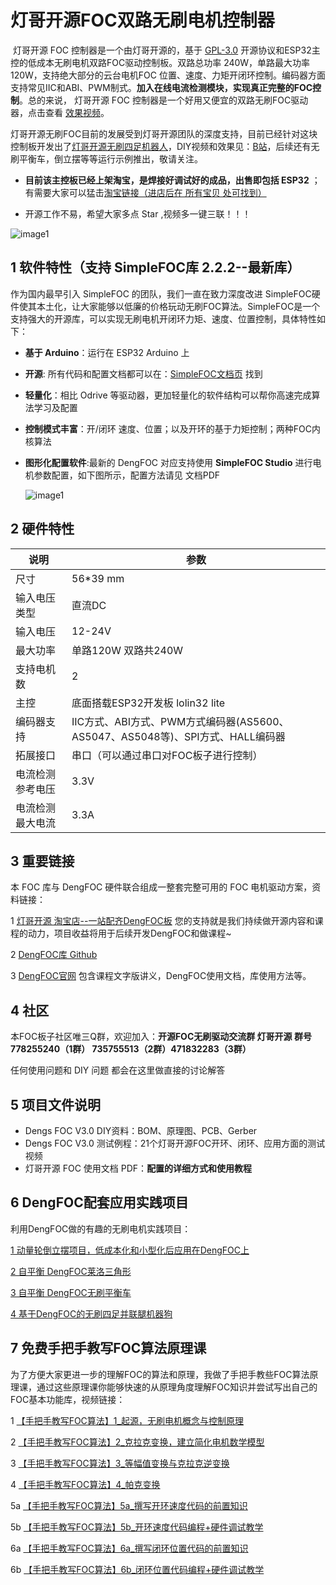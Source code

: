 # 灯哥开源FOC双路无刷电机控制器

​      灯哥开源 FOC 控制器是一个由灯哥开源的，基于 [GPL-3.0](https://github.com/ToanTech/Deng-s-foc-controller/blob/master/LICENSE) 开源协议和ESP32主控的低成本无刷电机双路FOC驱动控制板。双路总功率 240W，单路最大功率 120W，支持绝大部分的云台电机FOC 位置、速度、力矩开闭环控制。编码器方面支持常见IIC和ABI、PWM制式。**加入在线电流检测模块，实现真正完整的FOC控制**。总的来说， 灯哥开源 FOC 控制器是一个好用又便宜的双路无刷FOC驱动器，点击查看 [效果视频](https://www.bilibili.com/video/BV1Hz4y127FL/)。

​     灯哥开源无刷FOC目前的发展受到灯哥开源团队的深度支持，目前已经针对这块控制板开发出了[灯哥开源无刷四足机器人](https://github.com/ToanTech/py-apple-bldc-quadruped-robot)，DIY视频和效果见：[B站](https://www.bilibili.com/video/BV1kV411i76z/)，后续还有无刷平衡车，倒立摆等等运行示例推出，敬请关注。

* **目前该主控板已经上架淘宝，是焊接好调试好的成品，出售即包括 ESP32** ；有需要大家可以猛击[淘宝链接（进店后在 所有宝贝 处可找到）](https://shop564514875.taobao.com/)

* 开源工作不易，希望大家多点 Star ,视频多一键三联！！！

![image1](pic/PAFOC_front_v3.jpg)

## 1 软件特性（支持 SimpleFOC库 2.2.2--最新库）

  作为国内最早引入 SimpleFOC 的团队，我们一直在致力深度改进 SimpleFOC硬件使其本土化，让大家能够以低廉的价格玩动无刷FOC算法。SimpleFOC是一个支持强大的开源库，可以实现无刷电机开闭环力矩、速度、位置控制，具体特性如下：

- **基于 Arduino**：运行在 ESP32 Arduino 上

- **开源**: 所有代码和配置文档都可以在：[SimpleFOC文档页](https://docs.simplefoc.com/) 找到

- **轻量化**：相比 Odrive 等驱动器，更加轻量化的软件结构可以帮你高速完成算法学习及配置

- **控制模式丰富**：开/闭环 速度、位置；以及开环的基于力矩控制；两种FOC内核算法

- **图形化配置软件**:最新的 DengFOC 对应支持使用 **SimpleFOC Studio** 进行电机参数配置，如下图所示，配置方法请见 文档PDF

  ![image1](pic/SimpleFOC_Studio.gif)

## 2 硬件特性

| 说明             | 参数                                                         |
| ---------------- | ------------------------------------------------------------ |
| 尺寸             | 56*39 mm                                                     |
| 输入电压类型     | 直流DC                                                       |
| 输入电压         | 12-24V                                                       |
| 最大功率         | 单路120W 双路共240W                                          |
| 支持电机数       | 2                                                            |
| 主控             | 底面搭载ESP32开发板 lolin32 lite                             |
| 编码器支持       | IIC方式、ABI方式、PWM方式编码器(AS5600、AS5047、AS5048等)、SPI方式、HALL编码器 |
| 拓展接口         | 串口（可以通过串口对FOC板子进行控制）                        |
| 电流检测参考电压 | 3.3V                                                         |
| 电流检测最大电流 | 3.3A                                                         |

## 3 重要链接

本 FOC 库与 DengFOC 硬件联合组成一整套完整可用的 FOC 电机驱动方案，资料链接：

1 [灯哥开源 淘宝店--一站配齐DengFOC板](https://shop564514875.taobao.com/) 您的支持就是我们持续做开源内容和课程的动力，项目收益将用于后续开发DengFOC和做课程~

2 [DengFOC库 Github](https://github.com/ToanTech/DengFOC_Lib)

3 [DengFOC官网](http://dengfoc.com/#/) 包含课程文字版讲义，DengFOC使用文档，库使用方法等。

## 4 社区

本FOC板子社区唯三Q群，欢迎加入：**开源FOC无刷驱动交流群 灯哥开源 群号 778255240（1群） 735755513（2群）471832283（3群）**

任何使用问题和 DIY 问题 都会在这里做直接的讨论解答

## 5 项目文件说明

* Dengs FOC V3.0 DIY资料：BOM、原理图、PCB、Gerber
* Dengs FOC V3.0 测试例程：21个灯哥开源FOC开环、闭环、应用方面的测试视频
* 灯哥开源 FOC 使用文档 PDF：**配置的详细方式和使用教程**

## 6 DengFOC配套应用实践项目

利用DengFOC做的有趣的无刷电机实践项目：

[1 动量轮倒立摆项目，低成本化和小型化后应用在DengFOC上](https://github.com/ToanTech/Inverted_Pendulum_DengFOC)

[2 自平衡 DengFOC莱洛三角形](https://github.com/ToanTech/Lailuo_DengFOC)

[3 自平衡 DengFOC无刷平衡车](https://github.com/ToanTech/Balance_Bot_DengFOC)

[4 基于DengFOC的无刷四足并联腿机器狗](https://github.com/ToanTech/py-apple-bldc-quadruped-robot)

## 7 免费手把手教写FOC算法原理课

为了方便大家更进一步的理解FOC的算法和原理，我做了手把手教些FOC算法原理课，通过这些原理课你能够快速的从原理角度理解FOC知识并尝试写出自己的FOC基本功能库，视频链接：

1 [【手把手教写FOC算法】1_起源，无刷电机概念与控制原理](https://www.bilibili.com/video/BV1dy4y1X7yx)

2 [【手把手教写FOC算法】2_克拉克变换，建立简化电机数学模型](https://www.bilibili.com/video/BV1x84y1V76u/)

3 [【手把手教写FOC算法】3_等幅值变换与克拉克逆变换](https://www.bilibili.com/video/BV13s4y1Z7Tg/)

4 [【手把手教写FOC算法】4_帕克变换](https://www.bilibili.com/video/BV1t24y1u7do/)

5a [【手把手教写FOC算法】5a_撰写开环速度代码的前置知识](https://www.bilibili.com/video/BV1Pc411s7mP/)

5b [【手把手教写FOC算法】5b_开环速度代码编程+硬件调试教学](https://www.bilibili.com/video/BV16X4y167XZ/)

6a [【手把手教写FOC算法】6a_撰写闭环位置代码的前置知识](https://www.bilibili.com/video/BV1Rm4y1871K/)

6b [【手把手教写FOC算法】6b_闭环位置代码编程+硬件调试教学](https://www.bilibili.com/video/BV1yh4y1J7Xx/)
